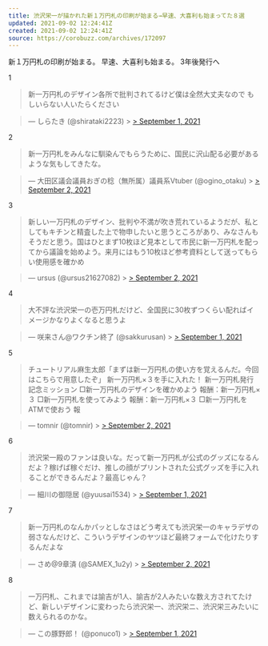 ```yaml
---
title: 渋沢栄一が描かれた新１万円札の印刷が始まる→早速、大喜利も始まってた８選
updated: 2021-09-02 12:24:41Z
created: 2021-09-02 12:24:41Z
source: https://corobuzz.com/archives/172097
---
```


新１万円札の印刷が始まる。
早速、大喜利も始まる。
3年後発行へ

1
> 新一万円札のデザイン各所で批判されてるけど僕は全然大丈夫なので
> もしいらない人いたらください

> — しらたき (@shirataki2223) > [> September 1, 2021](https://twitter.com/shirataki2223/status/1433064973048049670?ref_src=twsrc%5Etfw)

2
> 新一万円札をみんなに馴染んでもらうために、国民に沢山配る必要があるような気もしてきたな。

> — 大田区議会議員おぎの稔（無所属）議員系Vtuber (@ogino_otaku) > [> September 2, 2021](https://twitter.com/ogino_otaku/status/1433280425183440898?ref_src=twsrc%5Etfw)

3

> 新しい一万円札のデザイン、批判や不満が吹き荒れているようだが、私としてもキチンと精査した上で物申したいと思うところがあり、みなさんもそうだと思う。国はひとまず10枚ほど見本として市民に新一万円札を配ってから議論を始めよう。来月にはもう10枚ほど参考資料として送ってもらい使用感を確かめ

> — ursus (@ursus21627082) > [> September 2, 2021](https://twitter.com/ursus21627082/status/1433233718773043200?ref_src=twsrc%5Etfw)

4
> 大不評な渋沢栄一の壱万円札だけど、全国民に30枚ずつくらい配ればイメージかなりよくなると思うよ

> — 咲来さん@ワクチン終了 (@sakkurusan) > [> September 1, 2021](https://twitter.com/sakkurusan/status/1433074875845931012?ref_src=twsrc%5Etfw)

5
> チュートリアル麻生太郎「まずは新一万円札の使い方を覚えるんだ。今回はこちらで用意したぞ」
> 新一万円札×３を手に入れた！
> 新一万円札発行記念ミッション
> □新一万円札のデザインを確かめよう 報酬：新一万円札×３
> □新一万円札を使ってみよう 報酬：新一万円札×３
> □新一万円札をATMで使おう 報

> — tomnir (@tomnir) > [> September 2, 2021](https://twitter.com/tomnir/status/1433259375112556552?ref_src=twsrc%5Etfw)

6

> 渋沢栄一殿のファンは良いな。だって新一万円札が公式のグッズになるんだよ？稼げば稼ぐだけ、推しの顔がプリントされた公式グッズを手に入れることができるんだよ？最高じゃん？

> — 細川の御隠居 (@yuusai1534) > [> September 1, 2021](https://twitter.com/yuusai1534/status/1433092116041715715?ref_src=twsrc%5Etfw)

7
> 新一万円札のなんかパッとしなさはどう考えても渋沢栄一のキャラデザの弱さなんだけど、こういうデザインのヤツほど最終フォームで化けたりするんだよな

> — さめ@9章済 (@SAMEX_1u2y) > [> September 2, 2021](https://twitter.com/SAMEX_1u2y/status/1433275412025524229?ref_src=twsrc%5Etfw)

8
> 一万円札、これまでは諭吉が1人、諭吉が2人みたいな数え方されてたけど、新しいデザインに変わったら渋沢栄一、渋沢栄ニ、渋沢栄三みたいに数えられるのかな。

> — この豚野郎！ (@ponuco1) > [> September 1, 2021](https://twitter.com/ponuco1/status/1433063289123049474?ref_src=twsrc%5Etfw)